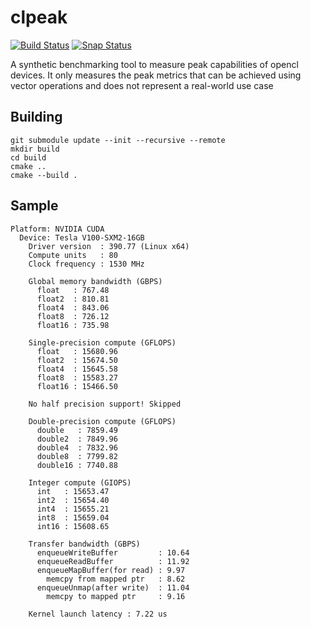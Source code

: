 # clpeak

[![Build Status](https://app.travis-ci.com/krrishnarraj/clpeak.svg?branch=master)](https://app.travis-ci.com/github/krrishnarraj/clpeak)
[![Snap Status](https://snapcraft.io/clpeak/badge.svg)](https://snapcraft.io/clpeak)

A synthetic benchmarking tool to measure peak capabilities of opencl devices. It only measures the peak metrics that can be achieved using vector operations and does not represent a real-world use case

## Building

```console
git submodule update --init --recursive --remote
mkdir build
cd build
cmake ..
cmake --build .
```

## Sample

```text
Platform: NVIDIA CUDA
  Device: Tesla V100-SXM2-16GB
    Driver version  : 390.77 (Linux x64)
    Compute units   : 80
    Clock frequency : 1530 MHz

    Global memory bandwidth (GBPS)
      float   : 767.48
      float2  : 810.81
      float4  : 843.06
      float8  : 726.12
      float16 : 735.98

    Single-precision compute (GFLOPS)
      float   : 15680.96
      float2  : 15674.50
      float4  : 15645.58
      float8  : 15583.27
      float16 : 15466.50

    No half precision support! Skipped

    Double-precision compute (GFLOPS)
      double   : 7859.49
      double2  : 7849.96
      double4  : 7832.96
      double8  : 7799.82
      double16 : 7740.88

    Integer compute (GIOPS)
      int   : 15653.47
      int2  : 15654.40
      int4  : 15655.21
      int8  : 15659.04
      int16 : 15608.65

    Transfer bandwidth (GBPS)
      enqueueWriteBuffer         : 10.64
      enqueueReadBuffer          : 11.92
      enqueueMapBuffer(for read) : 9.97
        memcpy from mapped ptr   : 8.62
      enqueueUnmap(after write)  : 11.04
        memcpy to mapped ptr     : 9.16

    Kernel launch latency : 7.22 us
```
